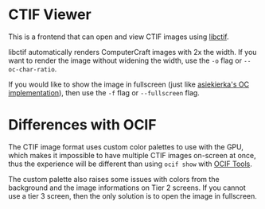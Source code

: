 # CTIF Viewer
This is a frontend that can open and view CTIF images using [libctif](../libctif/README.md).

libctif automatically renders ComputerCraft images with 2x the width. If you want to render the image without widening the width, use the `-o` flag or `--oc-char-ratio`.

If you would like to show the image in fullscreen (just like [asiekierka's OC implementation](https://github.com/ChenThread/ctif/blob/master/viewers/oc/ctifview.lua)), then use the `-f` flag or `--fullscreen` flag.

# Differences with OCIF
The CTIF image format uses custom color palettes to use with the GPU, which makes it impossible to have multiple CTIF images on-screen at once, thus the experience will be different than using `ocif show` with [OCIF Tools](../ocif-tools/README.md).

The custom palette also raises some issues with colors from the background and the image informations on Tier 2 screens. If you cannot use a tier 3 screen, then the only solution is to open the image in fullscreen.